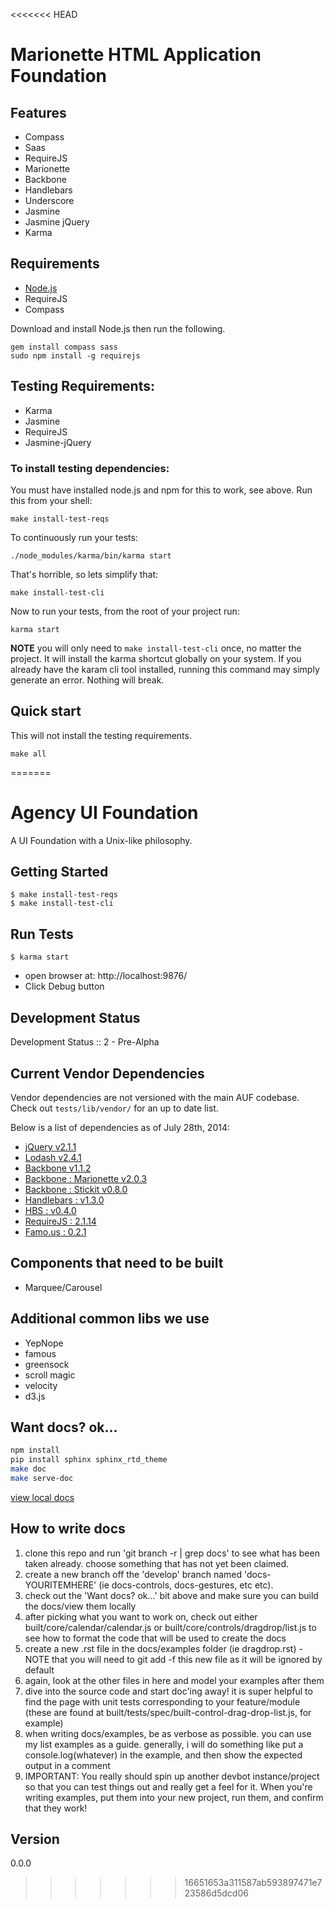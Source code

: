<<<<<<< HEAD
# Marionette HTML Application Foundation

## Features

* Compass
* Saas
* RequireJS
* Marionette
* Backbone
* Handlebars
* Underscore
* Jasmine
* Jasmine jQuery
* Karma

## Requirements

* [Node.js](http://nodejs.org/download/)
* RequireJS
* Compass

Download and install Node.js then run the following.

```
gem install compass sass
sudo npm install -g requirejs

```


## Testing Requirements:

* Karma
* Jasmine
* RequireJS
* Jasmine-jQuery

### To install testing dependencies:

You must have installed node.js and npm for this to work, see above.
Run this from your shell:

```
make install-test-reqs
```

To continuously run your tests:

```
./node_modules/karma/bin/karma start
```

That's horrible, so lets simplify that:

```
make install-test-cli
```

Now to run your tests, from the root of your project run:

```
karma start
```

**NOTE** you will only need to `make install-test-cli` once, no matter the
project. It will install the karma shortcut globally on your system.
If you already have the karam cli tool installed, running this command
may simply generate an error. Nothing will break.



## Quick start

This will not install the testing requirements.

```
make all
```
=======
# Agency UI Foundation

[jQuery v2.1.1]: http://api.jquery.com/
[Modernizr v2.6.2 : Custom Build]: http://modernizr.com/download/#-fontface-backgroundsize-borderimage-borderradius-boxshadow-flexbox-flexboxlegacy-hsla-multiplebgs-opacity-rgba-textshadow-cssanimations-csscolumns-generatedcontent-cssgradients-cssreflections-csstransforms-csstransforms3d-csstransitions-applicationcache-canvas-canvastext-draganddrop-hashchange-history-audio-video-indexeddb-input-inputtypes-localstorage-postmessage-sessionstorage-websockets-websqldatabase-webworkers-geolocation-inlinesvg-smil-svg-svgclippaths-touch-webgl-cssclasses-teststyles-testprop-testallprops-hasevent-prefixes-domprefixes
[Lodash v2.4.1]: http://lodash.com/
[Backbone v1.1.2]: http://backbonejs.org/
[Backbone : Marionette v2.0.3]: http://marionettejs.com/
[Backbone : Stickit v0.8.0]: http://nytimes.github.io/backbone.stickit/
[Handlebars : v1.3.0]: http://handlebarsjs.com/
[HBS : v0.4.0]: https://github.com/SlexAxton/require-handlebars-plugin
[RequireJS : 2.1.14]: http://github.com/jrburke/requirejs
[Famo.us : 0.2.1]: http://github.com/famous/famous


A UI Foundation with a Unix-like philosophy.

## Getting Started
    $ make install-test-reqs
    $ make install-test-cli

## Run Tests
    $ karma start

- open browser at: http://localhost:9876/
- Click Debug button

## Development Status

Development Status :: 2 - Pre-Alpha

## Current Vendor Dependencies

Vendor dependencies are not versioned with the main AUF codebase. Check out `tests/lib/vendor/` for an up to date list.

Below is a list of dependencies as of July 28th, 2014:

- [jQuery v2.1.1]
- [Lodash v2.4.1]
- [Backbone v1.1.2]
- [Backbone : Marionette v2.0.3]
- [Backbone : Stickit v0.8.0]
- [Handlebars : v1.3.0]
- [HBS : v0.4.0]
- [RequireJS : 2.1.14]
- [Famo.us : 0.2.1]

## Components that need to be built
- Marquee/Carousel


## Additional common libs we use
- YepNope
- famous
- greensock
- scroll magic
- velocity
- d3.js



## Want docs? ok... ##
``` bash
npm install
pip install sphinx sphinx_rtd_theme
make doc
make serve-doc
```
[view local docs](http://localhost:8000/)

## How to write docs
1. clone this repo and run 'git branch -r | grep docs' to see what has been taken already.  choose something that has not yet been claimed.
2. create a new branch off the 'develop' branch named 'docs-YOURITEMHERE' (ie docs-controls, docs-gestures, etc etc).   
3. check out the 'Want docs? ok...' bit above and make sure you can build the docs/view them locally
4. after picking what you want to work on, check out either built/core/calendar/calendar.js or built/core/controls/dragdrop/list.js to see how to format the code that will be used to create the docs
5. create a new .rst file in the docs/examples folder (ie dragdrop.rst) - NOTE that you will need to git add -f this new file as it will be ignored by default
6. again, look at the other files in here and model your examples after them
7. dive into the source code and start doc'ing away!  it is super helpful to find the page with unit tests corresponding to your feature/module (these are found at built/tests/spec/built-control-drag-drop-list.js, for example)
8. when writing docs/examples, be as verbose as possible.  you can use my list examples as a guide.  generally, i will do something like put a console.log(whatever) in the example, and then show the expected output in a comment
9. IMPORTANT: You really should spin up another devbot instance/project so that you can test things out and really get a feel for it.  When you're writing examples, put them into your new project, run them, and confirm that they work!

## Version

0.0.0
>>>>>>> 16651653a311587ab593897471e723586d5dcd06
